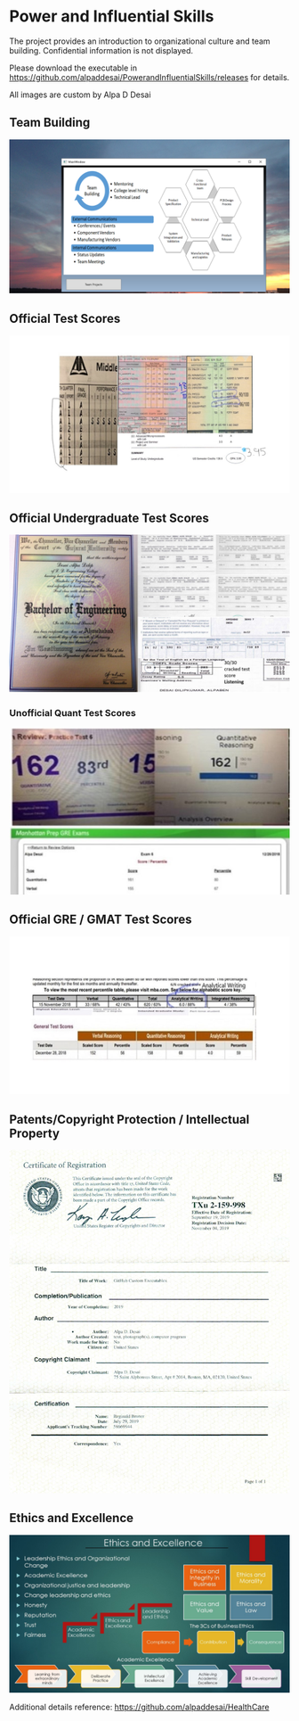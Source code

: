 # Power and Influential Skills

The project provides an introduction to organizational culture and team building. 
Confidential information is not displayed.

Please download the executable in https://github.com/alpaddesai/PowerandInfluentialSkills/releases for details. 

All images are custom by Alpa D Desai 

## Team Building
![image](TeamBuilding.png)

## Official Test Scores 
![image](Grades_marks.jpg)

## Official Undergraduate Test Scores
![image](Bachelor's.jpg)

### Unofficial Quant Test Scores
![image](QuantTestScore.jpg)

## Official GRE / GMAT Test Scores
![image](GREGMAT.jpg)

## Patents/Copyright Protection / Intellectual Property
![image](USCopyrightCertificateofRegistration.png)

## Ethics and Excellence
![image](Ethics.jpg)

Additional details reference: https://github.com/alpaddesai/HealthCare
